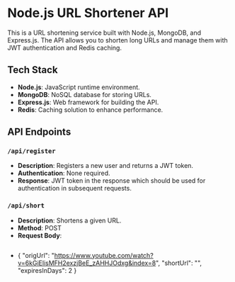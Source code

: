 # Node.js URL Shortener API

This is a URL shortening service built with Node.js, MongoDB, and Express.js. The API allows you to shorten long URLs and manage them with JWT authentication and Redis caching.

## Tech Stack

- **Node.js**: JavaScript runtime environment.
- **MongoDB**: NoSQL database for storing URLs.
- **Express.js**: Web framework for building the API.
- **Redis**: Caching solution to enhance performance.

## API Endpoints

### `/api/register`

- **Description**: Registers a new user and returns a JWT token.
- **Authentication**: None required.
- **Response**: JWT token in the response which should be used for authentication in subsequent requests.

### `/api/short`

- **Description**: Shortens a given URL.
- **Method**: POST
- **Request Body**:
  ```json
 - {
    "origUrl": "https://www.youtube.com/watch?v=6kGiElisMFH2exzjBeE_zAHHJOdxg&index=8",
    "shortUrl": "",
    "expiresInDays": 2
  }
